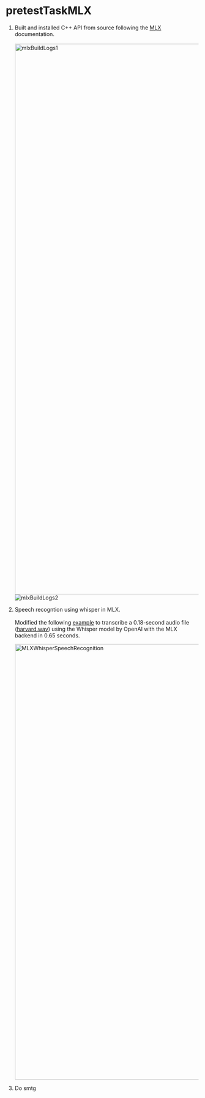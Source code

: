 # pretestTaskMLX
1. Built and installed C++ API from source following the [MLX](https://ml-explore.github.io/mlx/build/html/install.html) documentation.</br></br>
   <img width="1440" alt="mlxBuildLogs1" src="https://github.com/rum1887/pretestTaskMLX/assets/57267583/c7160026-12f5-433d-a8a0-61768c852f8d">
   ![mlxBuildLogs2](https://github.com/rum1887/pretestTaskMLX/assets/57267583/33800c6d-71cb-48ce-af6a-570699e969d6)
2. Speech recogntion using whisper in MLX. </br></br>
   Modified the following [example](https://github.com/ml-explore/mlx-examples/tree/main/whisper) to transcribe a 0.18-second audio file ([harvard.wav](https://www.kaggle.com/datasets/pavanelisetty/sample-audio-files-for-speech-recognition)) using the Whisper model by OpenAI with the MLX backend in 0.65 seconds.
   
   <img width="1139" alt="MLXWhisperSpeechRecognition" src="https://github.com/rum1887/pretestTaskMLX/assets/57267583/db57d4ae-6322-4a81-b6a1-97457aed7497">

4. Do smtg


